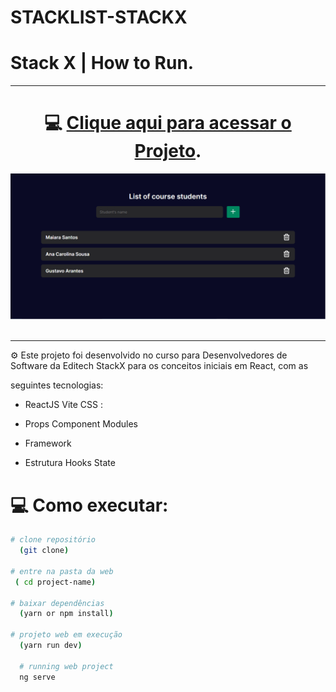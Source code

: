 # STACKLIST-STACKX

# Stack X | How to Run.

***

 # <div align="center">💻 [Clique aqui para acessar o Projeto](https://developer-react.netlify.app/).
 </div>

<div align="center">
<img width="1212" alt="Screen Shot 2022-07-21 at 22 39 08" src="https://github.com/MaiaraSanto/STACKLIST-STACKX-/blob/main/imagem/imagemlogo.PNG">
 </div>
 
 <br>
 
 ***
 
  ⚙️ Este projeto foi desenvolvido no curso para Desenvolvedores de Software da Editech StackX para os conceitos iniciais em React, com as                        
  
  seguintes tecnologias:

- ReactJS Vite CSS :

- Props Component Modules 
 
- Framework 
 
- Estrutura Hooks State 

# 💻 Como executar:

```bash
# clone repositório
  (git clone)

# entre na pasta da web
 ( cd project-name)

# baixar dependências
  (yarn or npm install)
  
# projeto web em execução
  (yarn run dev)
  
  # running web project
  ng serve
  ```
  


